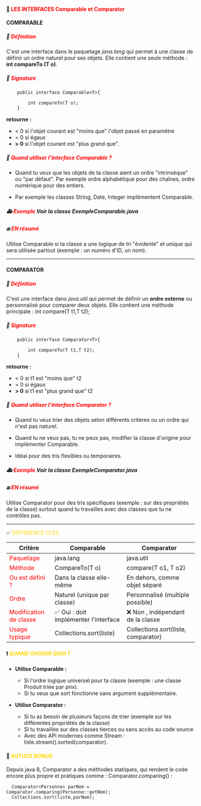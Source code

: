 #### 🚀<font color=red> LES INTERFACES Comparable et Comparator </font>

#### COMPARABLE

##### 🎁 <font color=red> Définition </font>

C'est une interface dans le paquetage <i>java.lang</i> qui permet à une classe de définir un ordre naturel pour ses
objets.
Elle contient une seule méthode : <b> int compareTo (T o)</b>.

##### 🚀 <font color=red> Signature </font>

        public interface Comparable<T>{

            int compareTo(T o);
        }

<b> retourne : </b>

* < 0 si l'objet courant est "moins que" l'objet passé en paramètre
* = 0 si égaux
* <b> > 0 </b> si l'objet courant est "plus grand que".

##### 🎯 <font color=red> Quand utiliser l'interface Comparable ? </font>

* Quand tu veux que les objets de ta classe aient un ordre "intrinsèque" ou "par défaut". Par exemple ordre alphabétique
  pour des chaînes, ordre numérique pour des entiers.

* Par exemple les classes String, Date, Integer implémentent Comparable.

##### 🚑 <font color=red> Exemple  </font>  Voir la classe ExempleComparable.java

##### 🔚 <font color=red> EN résumé </font>

Utilise Comparable si ta classe a une logique de tri "évidente" et unique qui sera utilisée partout (exemple : un numéro
d'ID, un nom).

****

#### COMPARATOR

##### 🎁 <font color=red> Définition </font>

C'est une interface dans <i>java.util</i> qui permet de définir un <b>ordre externe</b> ou personnalisé pour comparer
deux objets.
Elle contient une méthode principale : int compare(T t1,T t2);

##### 🚀 <font color=red> Signature </font>

        public interface Comparator<T>{

            int compareTo(T t1,T t2);
        }

<b> retourne : </b>

* < 0 si t1 est "moins que" t2
* = 0 si égaux
* <b> > 0 </b> si t1 est "plus grand que" t2 

##### 🎯 <font color=red> Quand utiliser l'interface Comparator ? </font>

* Quand tu veux trier des objets selon différents critères ou un ordre qui n'est pas naturel.

* Quand tu ne veux pas, tu ne peux pas, modifier la classe d'origine pour implémenter Comparable.

* Idéal pour des tris flexibles ou temporaires.

##### 🚑 <font color=red> Exemple </font> Voir la classe ExempleComparator.java

##### 🔚 <font color=red> EN résumé </font>

Utilise Comparator pour des tris spécifiques (exemple : sur des propriétés de la classe) surtout quand tu
travailles avec des classes que tu ne contrôles pas.


****

✅ <font color=gold> DIFFERENCE CLES </font>

| Critère                                         | Comparable                           | Comparator                          |
|-------------------------------------------------|--------------------------------------|-------------------------------------|
| <font color=red> Paquetage </font>              | java.lang                            | java.util                           |
| <font color=red> Méthode </font>                | CompareTo(T o)                       | compare(T o1, T o2)                 |
| <font color=red> Ou est défini ? </font>        | Dans la classe elle-même             | En dehors, comme objet séparé       |
| <font color=red> Ordre </font>                  | Naturel (unique par classe)          | Personnalisé (multiple possible)    |
| <font color=red> Modification de classe </font> | ✅ Oui : doit implémenter l'interface | ❌ Non , indépendant de la classe    |
| <font color=red> Usage typique </font>          | Collections.sort(liste)              | Collections.sort(liste, comparator) |


#### ❗ <font color=gold> QUAND CHOISIR QUOI ?  </font>

*  <b>Utilise Comparable : </b> 
    
      * Si l'ordre logique universel pour ta classe (exemple : une classe Produit triée par prix).
      * Si tu veux que sort fonctionne sans argument supplémentaire.

* <b> Utilise Comparator : </b>

   * Si tu as besoin de plusieurs façons de trier (exemple sur les différentes propriétés de la classe)
   * SI tu travailles sur des classes tierces ou sans accès au code source
   * Avec des API modernes comme Stream : liste.stream().sorted(comparator).

#### 🎁 <font color=gold> ASTUCE BONUS  </font>

Depuis java 8, Comparator a des méthodes statiques, qui rendent le code encore plus propre et pratiques comme : Comparator.comparing() : 

      Comparator<Personne> parNom = Comparator.comparing(Personne::getNom);
      Collections.sort(liste,parNom);

